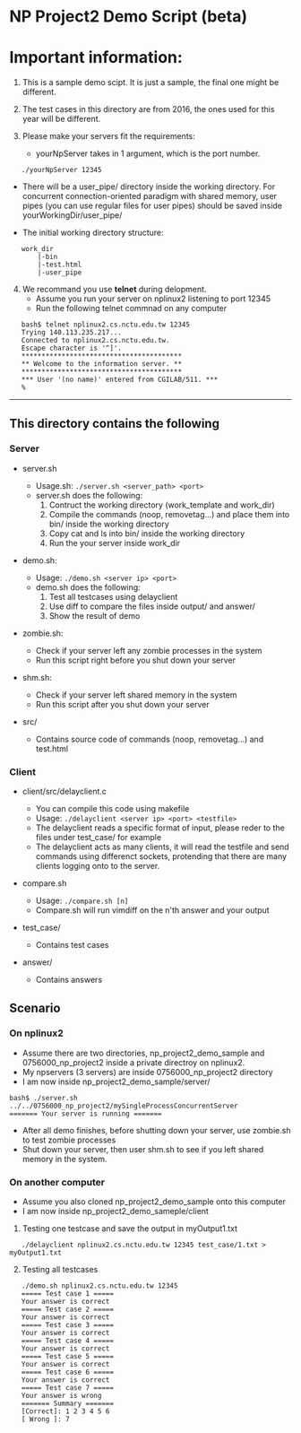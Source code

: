 # NP Project2 Demo Script (beta)

# Important information:

1. This is a sample demo scipt. It is just a sample, the final one might be different.

2. The test cases in this directory are from 2016, the ones used for this year will be different.

3. Please make your servers fit the requirements:

   - yourNpServer takes in 1 argument, which is the port number.

```
   ./yourNpServer 12345
```

- There will be a user_pipe/ directory inside the working directory. For concurrent connection-oriented paradigm with shared memory, user pipes (you can use regular files for user pipes) should be saved inside yourWorkingDir/user_pipe/

- The initial working directory structure:

```
   work_dir
       |-bin
       |-test.html
       |-user_pipe
```

4. We recommand you use <b>telnet</b> during delopment.
   - Assume you run your server on nplinux2 listening to port 12345
   - Run the following telnet commnad on any computer

```
   bash$ telnet nplinux2.cs.nctu.edu.tw 12345
   Trying 140.113.235.217...
   Connected to nplinux2.cs.nctu.edu.tw.
   Escape character is '^]'.
   ****************************************
   ** Welcome to the information server. **
   ****************************************
   *** User '(no name)' entered from CGILAB/511. ***
   %
```

---

## This directory contains the following

### Server

- server.sh

  - Usage.sh: `./server.sh <server_path> <port>`
  - server.sh does the following:
    1. Contruct the working directory (work_template and work_dir)
    2. Compile the commands (noop, removetag...) and place them into bin/ inside the working directory
    3. Copy cat and ls into bin/ inside the working directory
    4. Run the your server inside work_dir

- demo.sh:

  - Usage: `./demo.sh <server ip> <port>`
  - demo.sh does the following:
    1. Test all testcases using delayclient
    2. Use diff to compare the files inside output/ and answer/
    3. Show the result of demo

- zombie.sh:
  - Check if your server left any zombie processes in the system
  - Run this script right before you shut down your server

- shm.sh:
  - Check if your server left shared memory in the system
  - Run this script after you shut down your server

- src/
  - Contains source code of commands (noop, removetag...) and test.html

### Client

- client/src/delayclient.c

  - You can compile this code using makefile
  - Usage: `./delayclient <server ip> <port> <testfile>`
  - The delayclient reads a specific format of input, please reder to the files under test_case/ for example
  - The delayclient acts as many clients, it will read the testfile and send commands using differenct sockets, protending that there are many clients logging onto to the server.

- compare.sh

  - Usage: `./compare.sh [n]`
  - Compare.sh will run vimdiff on the n'th answer and your output

- test_case/

  - Contains test cases

- answer/

  - Contains answers

## Scenario

### On nplinux2

- Assume there are two directories, np_project2_demo_sample and 0756000_np_project2 inside a private directroy on nplinux2.
- My npservers (3 servers) are inside 0756000_np_project2 directory
- I am now inside np_project2_demo_sample/server/

```
bash$ ./server.sh ../../0756000_np_project2/mySingleProcessConcurrentServer
======= Your server is running =======
```

- After all demo finishes, before shutting down your server, use zombie.sh to test zombie processes
- Shut down your server, then user shm.sh to see if you left shared memory in the system.

### On another computer

- Assume you also cloned np_project2_demo_sample onto this computer
- I am now inside np_project2_demo_sameple/client

1. Testing one testcase and save the output in myOutput1.txt

```
   ./delayclient nplinux2.cs.nctu.edu.tw 12345 test_case/1.txt > myOutput1.txt
```

2. Testing all testcases

```
   ./demo.sh nplinux2.cs.nctu.edu.tw 12345
   ===== Test case 1 =====
   Your answer is correct
   ===== Test case 2 =====
   Your answer is correct
   ===== Test case 3 =====
   Your answer is correct
   ===== Test case 4 =====
   Your answer is correct
   ===== Test case 5 =====
   Your answer is correct
   ===== Test case 6 =====
   Your answer is correct
   ===== Test case 7 =====
   Your answer is wrong
   ======= Summary =======
   [Correct]: 1 2 3 4 5 6
   [ Wrong ]: 7
```
